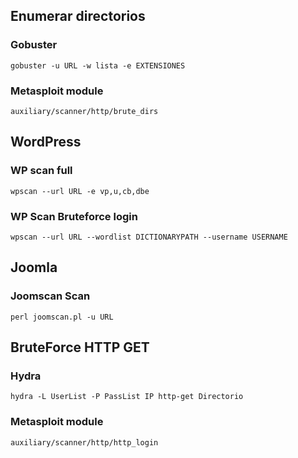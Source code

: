## Enumerar directorios
### Gobuster
```
gobuster -u URL -w lista -e EXTENSIONES
```
### Metasploit module
```
auxiliary/scanner/http/brute_dirs
```

## WordPress
### WP scan full
```
wpscan --url URL -e vp,u,cb,dbe
```
### WP Scan Bruteforce login
```
wpscan --url URL --wordlist DICTIONARYPATH --username USERNAME
```

## Joomla
### Joomscan Scan
```
perl joomscan.pl -u URL
```

## BruteForce HTTP GET
### Hydra
```
hydra -L UserList -P PassList IP http-get Directorio
```
### Metasploit module
```
auxiliary/scanner/http/http_login
```
